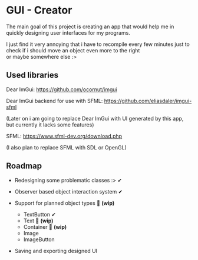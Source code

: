 
# GUI - Creator
The main goal of this project is creating an app that would help
me in quickly designing user interfaces for my programs.

I just find it very annoying that i have to recompile every few minutes just to check if i should move an object even  more to the right    
or maybe  somewhere else :>

## Used libraries

Dear ImGui:
https://github.com/ocornut/imgui

Dear ImGui backend for use with SFML:
https://github.com/eliasdaler/imgui-sfml

(Later on i am going to replace Dear ImGui with UI generated by this app, but currently it  lacks some features)

SFML:
https://www.sfml-dev.org/download.php

(I also plan to replace SFML with SDL or OpenGL)


## Roadmap

- Redesigning some problematic classes :>  ✔

- Observer based object interaction system ✔

- Support for planned object types 🔧 **(wip)**
  - TextButton ✔
  - Text 🔧 **(wip)**
  - Container 🔧 **(wip)**
  - Image 
  - ImageButton 
  
  

- Saving and exporting designed UI 



